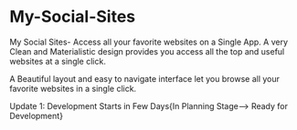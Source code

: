 # My-Social-Sites
My Social Sites- Access all your favorite websites on a Single App. A very Clean and Materialistic design provides you access all the top and useful websites at a single click.

A Beautiful layout and easy to navigate interface let you browse all your favorite websites in a single click.

Update 1:
Development Starts in Few Days{In Planning Stage--> Ready for Development}




